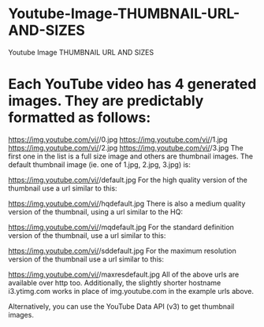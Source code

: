 # Youtube-Image-THUMBNAIL-URL-AND-SIZES
Youtube Image THUMBNAIL URL AND SIZES


# Each YouTube video has 4 generated images. They are predictably formatted as follows:

https://img.youtube.com/vi/<insert-youtube-video-id-here>/0.jpg 
https://img.youtube.com/vi/<insert-youtube-video-id-here>/1.jpg
https://img.youtube.com/vi/<insert-youtube-video-id-here>/2.jpg
https://img.youtube.com/vi/<insert-youtube-video-id-here>/3.jpg
The first one in the list is a full size image and others are thumbnail images. The default thumbnail image (ie. one of 1.jpg, 2.jpg, 3.jpg) is:


https://img.youtube.com/vi/<insert-youtube-video-id-here>/default.jpg
For the high quality version of the thumbnail use a url similar to this:
  

https://img.youtube.com/vi/<insert-youtube-video-id-here>/hqdefault.jpg
There is also a medium quality version of the thumbnail, using a url similar to the HQ:
  

https://img.youtube.com/vi/<insert-youtube-video-id-here>/mqdefault.jpg
For the standard definition version of the thumbnail, use a url similar to this:
  

https://img.youtube.com/vi/<insert-youtube-video-id-here>/sddefault.jpg
For the maximum resolution version of the thumbnail use a url similar to this:
  

https://img.youtube.com/vi/<insert-youtube-video-id-here>/maxresdefault.jpg
All of the above urls are available over http too. Additionally, the slightly shorter hostname i3.ytimg.com works in place of img.youtube.com in the example urls above.
  

Alternatively, you can use the YouTube Data API (v3) to get thumbnail images.
